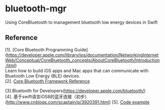 # bluetooth-mgr
Using CoreBluetooth to management  bluetooth low energy devices in Swift



## Reference
[1]. [Core Bluetooth Programming Guide] (https://developer.apple.com/library/ios/documentation/NetworkingInternetWeb/Conceptual/CoreBluetooth_concepts/AboutCoreBluetooth/Introduction.html)  
      Learn how to build iOS apps and Mac apps that can communicate with Bluetooth Low Energy (BLE) devices.  
[2]. [Core Bluetooth Framework Reference](https://developer.apple.com/library/ios/documentation/CoreBluetooth/Reference/CoreBluetooth_Framework/index.html#//apple_ref/doc/uid/TP40011295)

[3].Bluetooth for Developers(https://developer.apple.com/bluetooth/)  
[4]. 基于swift语言iOS8的蓝牙连接（初步）(http://www.cnblogs.com/scaptain/p/3920391.html)
[5]. [Code example](https://github.com/KhaosT/AMS-Reference/blob/master/AMSDemo/AMSDemo/AMSInstance.swift)
